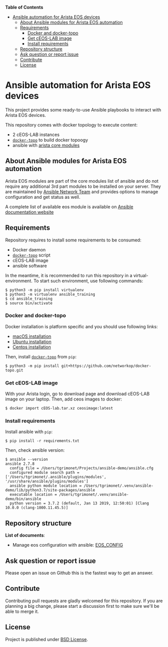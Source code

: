 <!-- START doctoc generated TOC please keep comment here to allow auto update -->
<!-- DON'T EDIT THIS SECTION, INSTEAD RE-RUN doctoc TO UPDATE -->
**Table of Contents**

- [Ansible automation for Arista EOS devices](#ansible-automation-for-arista-eos-devices)
    - [About Ansible modules for Arista EOS automation](#about-ansible-modules-for-arista-eos-automation)
    - [Requirements](#requirements)
        - [Docker and docker-topo](#docker-and-docker-topo)
        - [Get cEOS-LAB image](#get-ceos-lab-image)
        - [Install requirements](#install-requirements)
    - [Repository structure](#repository-structure)
    - [Ask question or report issue](#ask-question-or-report-issue)
    - [Contribute](#contribute)
    - [License](#license)

<!-- END doctoc generated TOC please keep comment here to allow auto update -->

# Ansible automation for Arista EOS devices

This project provides some ready-to-use Ansible playbooks to interact with Arista EOS devices.

This repository comes with docker topology to execute content:
- 2 cEOS-LAB instances
- [`docker-topo`](https://github.com/networkop/docker-topo) to build docker topoogy
- ansible with [arista core modules](https://docs.ansible.com/ansible/latest/modules/list_of_network_modules.html#eos)

## About Ansible modules for Arista EOS automation

Arista EOS modules are part of the core modules list of ansible and do not require any additional 3rd part modules to be installed on your server. They are maintained by [Ansible Network Team](https://docs.ansible.com/ansible/latest/user_guide/modules_support.html#modules-support) and provides options to manage configuration and get status as well.

A complete list of available eos module is available on [Ansible documentation website](https://docs.ansible.com/ansible/latest/modules/list_of_network_modules.html#eos)

## Requirements

Repository requires to install some requirements to be consumed:

- Docker daemon
- [`docker-topo`](https://github.com/networkop/docker-topo) script
- cEOS-LAB image
- ansible software

In the meantime, it is recommended to run this repository in a virtual-environment. To start such environment, use following commands:

```shell
$ python3 -m pip install virtualenv
$ python3 -m virtualenv ansible_training
$ cd ansible_training
$ source bin/activate
```

### Docker and docker-topo

Docker installation is platform specific and you should use following links:

- [macOS installation](https://docs.docker.com/docker-for-mac/install/)
- [Ubuntu installation](https://docs.docker.com/install/linux/docker-ce/ubuntu/)
- [Centos installation](https://docs.docker.com/install/linux/docker-ce/centos/)

Then, install [`docker-topo`](https://github.com/networkop/docker-topo) from `pip`:

```shell
$ python3 -m pip install git+https://github.com/networkop/docker-topo.git
```

### Get cEOS-LAB image

With your Arista login, go to download page and download cEOS-LAB image on your laptop. Then, add ceos images to docker:

```shell
$ docker import cEOS-lab.tar.xz ceosimage:latest
```

### Install requirements

Install ansible with `pip`:

```shell
$ pip install -r requirements.txt
```

Then, check ansible version:

```
$ ansible --version
ansible 2.7.8
  config file = /Users/tgrimonet/Projects/ansible-demo/ansible.cfg
  configured module search path = ['/Users/tgrimonet/.ansible/plugins/modules', '/usr/share/ansible/plugins/modules']
  ansible python module location = /Users/tgrimonet/.venv/ansible-demo/lib/python3.7/site-packages/ansible
  executable location = /Users/tgrimonet/.venv/ansible-demo/bin/ansible
  python version = 3.7.2 (default, Jan 13 2019, 12:50:01) [Clang 10.0.0 (clang-1000.11.45.5)]
```

## Repository structure

__List of documents__:

- Manage eos configuration with ansible: [EOS_CONFIG](docs/EOS_CONFIG.md)


## Ask question or report issue

Please open an issue on Github this is the fastest way to get an answer.

## Contribute

Contributing pull requests are gladly welcomed for this repository. If you are planning a big change, please start a discussion first to make sure we'll be able to merge it.

## License

Project is published under [BSD License](LICENSE).
